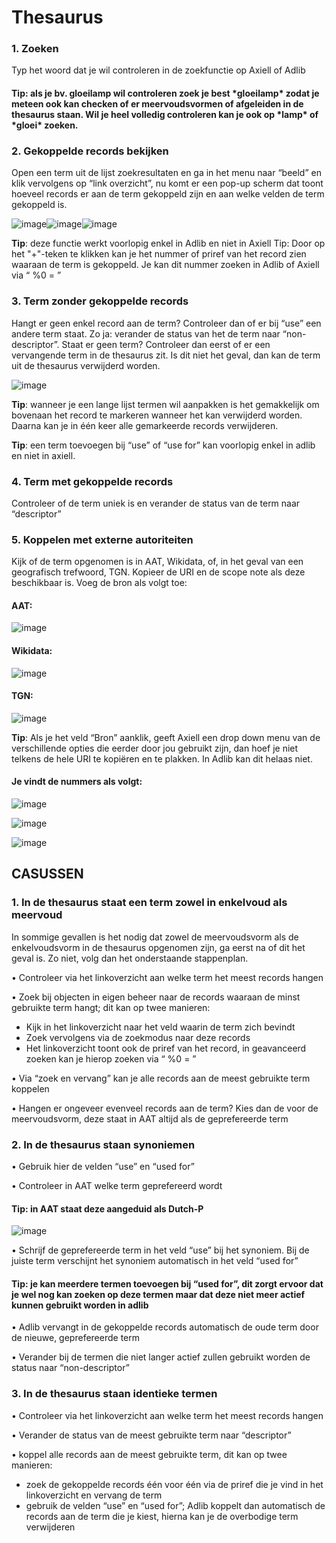 # Thesaurus

### 1.    Zoeken

Typ het woord dat je wil controleren in de zoekfunctie op Axiell of Adlib

#### Tip: als je bv. gloeilamp wil controleren zoek je best \*gloeilamp\* zodat je meteen ook kan checken of er meervoudsvormen of afgeleiden in de thesaurus staan. Wil je heel volledig controleren kan je ook op \*lamp\* of \*gloei\* zoeken.

### 2.    Gekoppelde records bekijken

Open een term uit de lijst zoekresultaten en ga in het menu naar “beeld” en klik vervolgens op “link overzicht”, nu komt er een pop-up scherm dat toont hoeveel records er aan de term gekoppeld zijn en aan welke velden de term gekoppeld is.

![image](https://user-images.githubusercontent.com/78725690/124592801-268d0400-de5e-11eb-9997-59e461b95fdb.png)![image](https://user-images.githubusercontent.com/78725690/124593152-969b8a00-de5e-11eb-8b99-cd688171b816.png)![image](https://user-images.githubusercontent.com/78725690/124593224-ab781d80-de5e-11eb-8a39-d6f4f5cd8d63.png)

**Tip**: deze functie werkt voorlopig enkel in Adlib en niet in Axiell Tip: Door op het "+"-teken te klikken kan je het nummer of priref van het record zien waaraan de term is gekoppeld. Je kan dit nummer zoeken in Adlib of Axiell via “ %0 = ”

### 3.    Term zonder gekoppelde records

Hangt er geen enkel record aan de term? Controleer dan of er bij “use” een andere term staat. Zo ja: verander de status van het de term naar “non-descriptor”. Staat er geen term? Controleer dan eerst of er een vervangende term in de thesaurus zit. Is dit niet het geval, dan kan de term uit de thesaurus verwijderd worden.

![image](https://user-images.githubusercontent.com/78725690/124593318-c8acec00-de5e-11eb-80a0-b1ebe6d938f8.png)

**Tip**: wanneer je een lange lijst termen wil aanpakken is het gemakkelijk om bovenaan het record te markeren wanneer het kan verwijderd worden. Daarna kan je in één keer alle gemarkeerde records verwijderen.

**Tip**: een term toevoegen bij “use” of “use for” kan voorlopig enkel in adlib en niet in axiell.

### 4.    Term met gekoppelde records

Controleer of de term uniek is en verander de status van de term naar “descriptor”

### 5.    Koppelen met externe autoriteiten

Kijk of de term opgenomen is in AAT, Wikidata, of, in het geval van een geografisch trefwoord, TGN. Kopieer de URI en de scope note als deze beschikbaar is. Voeg de bron als volgt toe:

#### AAT:

![image](https://user-images.githubusercontent.com/78725690/124594173-ca2ae400-de5f-11eb-94db-4e5fa76a3152.png)

#### Wikidata:

![image](https://user-images.githubusercontent.com/78725690/124594235-dc0c8700-de5f-11eb-8cef-49de146d18d0.png)

#### TGN:

![image](https://user-images.githubusercontent.com/78725690/124594273-e4fd5880-de5f-11eb-92be-d05010f72240.png)

**Tip**: Als je het veld “Bron” aanklik, geeft Axiell een drop down menu van de verschillende opties die eerder door jou gebruikt zijn, dan hoef je niet telkens de hele URI te kopiëren en te plakken. In Adlib kan dit helaas niet.

#### Je vindt de nummers als volgt:

![image](https://user-images.githubusercontent.com/78725690/124594446-16762400-de60-11eb-8b97-b0c82f42a15f.png)

![image](https://user-images.githubusercontent.com/78725690/124594484-2130b900-de60-11eb-8f5d-ded41bc6bd45.png)

![image](https://user-images.githubusercontent.com/78725690/124594520-2beb4e00-de60-11eb-8596-5e3e54ddff52.png)

## CASUSSEN

### 1.    In de thesaurus staat een term zowel in enkelvoud als meervoud

In sommige gevallen is het nodig dat zowel de meervoudsvorm als de enkelvoudsvorm in de thesaurus opgenomen zijn, ga eerst na of dit het geval is. Zo niet, volg dan het onderstaande stappenplan.

• Controleer via het linkoverzicht aan welke term het meest records hangen

• Zoek bij objecten in eigen beheer naar de records waaraan de minst gebruikte term hangt; dit kan op twee manieren:

* Kijk in het linkoverzicht naar het veld waarin de term zich bevindt 
* Zoek vervolgens via de zoekmodus naar deze records 
* Het linkoverzicht toont ook de priref van het record, in geavanceerd zoeken kan je hierop zoeken via “ %0 = ” 

• Via “zoek en vervang” kan je alle records aan de meest gebruikte term koppelen

• Hangen er ongeveer evenveel records aan de term? Kies dan de voor de meervoudsvorm, deze staat in AAT altijd als de geprefereerde term

### 2. In de thesaurus staan synoniemen

• Gebruik hier de velden “use” en “used for”

• Controleer in AAT welke term geprefereerd wordt

#### Tip: in AAT staat deze aangeduid als Dutch-P

![image](https://user-images.githubusercontent.com/78725690/124595039-ccda0900-de60-11eb-9140-8c4572c74951.png)

• Schrijf de geprefereerde term in het veld “use” bij het synoniem. Bij de juiste term verschijnt het synoniem automatisch in het veld “used for”

#### Tip: je kan meerdere termen toevoegen bij “used for”, dit zorgt ervoor dat je wel nog kan zoeken op deze termen maar dat deze niet meer actief kunnen gebruikt worden in adlib

• Adlib vervangt in de gekoppelde records automatisch de oude term door de nieuwe, geprefereerde term

• Verander bij de termen die niet langer actief zullen gebruikt worden de status naar “non-descriptor”

### 3. In de thesaurus staan identieke termen

• Controleer via het linkoverzicht aan welke term het meest records hangen

• Verander de status van de meest gebruikte term naar “descriptor”

• koppel alle records aan de meest gebruikte term, dit kan op twee manieren:

* zoek de gekoppelde records één voor één via de priref die je vind in het linkoverzicht en vervang de term
* gebruik de velden “use” en “used for”; Adlib koppelt dan automatisch de records aan de term die je kiest, hierna kan je de overbodige term verwijderen

